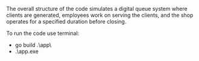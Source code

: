 The overall structure of the code 
simulates a digital queue system where 
clients are generated, employees work on 
serving the clients, and the shop operates for 
a specified duration before closing.

To run the code use terminal:

- go build .\app\
- .\app.exe
